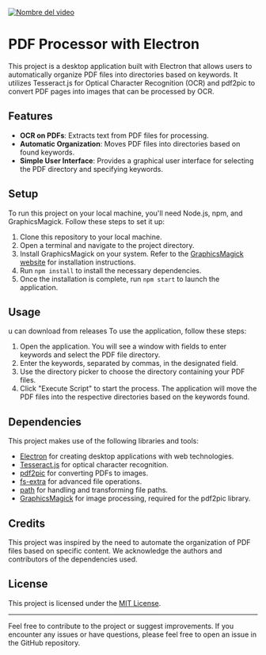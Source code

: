 [![Nombre del video](https://img.youtube.com/vi/72o6v-fVuuY/0.jpg)](https://youtu.be/72o6v-fVuuY)


# PDF Processor with Electron

This project is a desktop application built with Electron that allows users to automatically organize PDF files into directories based on keywords. It utilizes Tesseract.js for Optical Character Recognition (OCR) and pdf2pic to convert PDF pages into images that can be processed by OCR.

## Features

- **OCR on PDFs**: Extracts text from PDF files for processing.
- **Automatic Organization**: Moves PDF files into directories based on found keywords.
- **Simple User Interface**: Provides a graphical user interface for selecting the PDF directory and specifying keywords.

## Setup

To run this project on your local machine, you'll need Node.js, npm, and GraphicsMagick. Follow these steps to set it up:

1. Clone this repository to your local machine.
2. Open a terminal and navigate to the project directory.
3. Install GraphicsMagick on your system. Refer to the [GraphicsMagick website](http://www.graphicsmagick.org/) for installation instructions.
4. Run `npm install` to install the necessary dependencies.
5. Once the installation is complete, run `npm start` to launch the application.

## Usage
u can download from releases
To use the application, follow these steps:

1. Open the application. You will see a window with fields to enter keywords and select the PDF file directory.
2. Enter the keywords, separated by commas, in the designated field.
3. Use the directory picker to choose the directory containing your PDF files.
4. Click "Execute Script" to start the process. The application will move the PDF files into the respective directories based on the keywords found.

## Dependencies

This project makes use of the following libraries and tools:

- [Electron](https://electronjs.org/) for creating desktop applications with web technologies.
- [Tesseract.js](https://tesseract.projectnaptha.com/) for optical character recognition.
- [pdf2pic](https://www.npmjs.com/package/pdf2pic) for converting PDFs to images.
- [fs-extra](https://www.npmjs.com/package/fs-extra) for advanced file operations.
- [path](https://nodejs.org/api/path.html) for handling and transforming file paths.
- [GraphicsMagick](http://www.graphicsmagick.org/) for image processing, required for the pdf2pic library.

## Credits

This project was inspired by the need to automate the organization of PDF files based on specific content. We acknowledge the authors and contributors of the dependencies used.

## License

This project is licensed under the [MIT License](LICENSE).

---

Feel free to contribute to the project or suggest improvements. If you encounter any issues or have questions, please feel free to open an issue in the GitHub repository.
